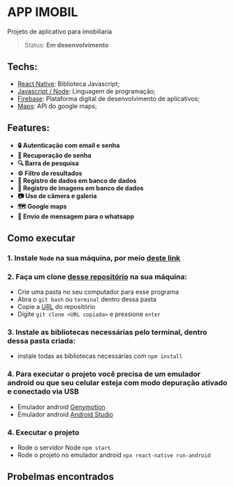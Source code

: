 # APP IMOBIL

Projeto de aplicativo para imobiliaria

> Status: **Em desenvolvimento**


## Techs:

* [React Native](https://reactnative.dev/): Biblioteca Javascript;
* [Javascript / Node](https://nodejs.org/en/): Linguagem de programação;
* [Firebase](https://firebase.google.com/): Plataforma digital de desenvolvimento de aplicativos;
* [Maps](https://github.com/react-native-maps/react-native-maps): API do google maps;

## Features:

* **🔒 Autenticação com email e senha**
* **🔑 Recuperação de senha**
* **🔍 Barra de pesquisa**
* **⚙️ Filtro de resultados**
* **💽 Registro de dados em banco de dados**
* **💽 Registro de imagens em banco de dados**
* **📷 Uso de câmera e galeria**
* **🗺️ Google maps**
* **💬 Envio de mensagem para o whatsapp**

## Como executar

### **1. Instale `Node` na sua máquina, por meio [deste link](https://nodejs.org/en/)**

### **2. Faça um clone [desse repositório](https://github.com/rafaballerini/AssistentePessoal.git) na sua máquina:**

* Crie uma pasta no seu computador para esse programa
* Abra o `git bash` ou `terminal` dentro dessa pasta
* Copie a [URL](https://github.com/PedroErath/imobil.git) do repositório
* Digite `git clone <URL copiada>` e pressione `enter`

### **3. Instale as bibliotecas necessárias pelo terminal, dentro dessa pasta criada:**

* instale todas as bibliotecas necessárias com `npm install`

### **4. Para executar o projeto você precisa de um emulador android ou que seu celular esteja com modo depuração ativado e conectado via USB**

* Emulador android [Genymotion](https://www.genymotion.com/)
* Emulador android [Android Studio](https://developer.android.com/studio)

### **4. Executar o projeto**

* Rode o servidor Node `npm start`
* Rode o projeto no emulador android `npx react-native run-android`

## Probelmas encontrados
